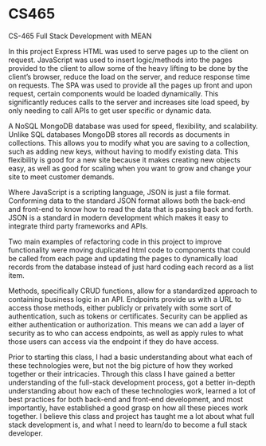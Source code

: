 # CS465
CS-465 Full Stack Development with MEAN

In this project Express HTML was used to serve pages up to the client on request. JavaScript was used to insert logic/methods into the pages provided to the client to allow some of the heavy lifting to be done by the client’s browser, reduce the load on the server, and reduce response time on requests. The SPA was used to provide all the pages up front and upon request, certain components would be loaded dynamically. This significantly reduces calls to the server and increases site load speed, by only needing to call APIs to get user specific or dynamic data. 

A NoSQL MongoDB database was used for speed, flexibility, and scalability. Unlike SQL databases MongoDB stores all records as documents in collections. This allows you to modify what you are saving to a collection, such as adding new keys, without having to modify existing data. This flexibility is good for a new site because it makes creating new objects easy, as well as good for scaling when you want to grow and change your site to meet customer demands.

Where JavaScript is a scripting language, JSON is just a file format. Conforming data to the standard JSON format allows both the back-end and front-end to know how to read the data that is passing back and forth. JSON is a standard in modern development which makes it easy to integrate third party frameworks and APIs. 

Two main examples of refactoring code in this project to improve functionality were moving duplicated html code to components that could be called from each page and updating the pages to dynamically load records from the database instead of just hard coding each record as a list item.

Methods, specifically CRUD functions, allow for a standardized approach to containing business logic in an API. Endpoints provide us with a URL to access those methods, either publicly or privately with some sort of authentication, such as tokens or certificates. Security can be applied as either authentication or authorization. This means we can add a layer of security as to who can access endpoints, as well as apply rules to what those users can access via the endpoint if they do have access.

Prior to starting this class, I had a basic understanding about what each of these technologies were, but not the big picture of how they worked together or their intricacies. Through this class I have gained a better understanding of the full-stack development process, got a better in-depth understanding about how each of these technologies work, learned a lot of best practices for both back-end and front-end development, and most importantly, have established a good grasp on how all these pieces work together. I believe this class and project has taught me a lot about what full stack development is, and what I need to learn/do to become a full stack developer.
